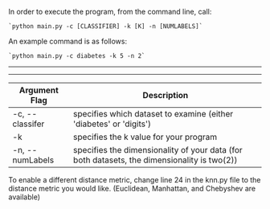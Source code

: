
In order to execute the program, from the command line, call:

    `python main.py -c [CLASSIFIER] -k [K] -n [NUMLABELS]`

An example command is as follows:

    `python main.py -c diabetes -k 5 -n 2`
    
*******************************************************************************
*******************************************************************************

| Argument Flag | Description                                                                               |
|---------------|-------------------------------------------------------------------------------------------|
|-c, --classifer|specifies which dataset to examine (either 'diabetes' or 'digits')                         |
|-k             |specifies the k value for your program                                                     |
|-n, --numLabels|specifies the dimensionality of your data (for both datasets, the dimensionality is two(2))|

To enable a different distance metric, change line 24 in the knn.py file to the
distance metric you would like. (Euclidean, Manhattan, and Chebyshev are available)
